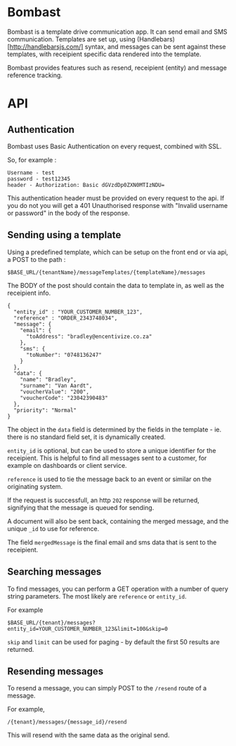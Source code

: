 # Bombast

Bombast is a template drive communication app. It can send email and SMS communication. 
Templates are set up, using (Handlebars)[http://handlebarsjs.com/] syntax, and messages can be sent against these templates, with receipient specific data rendered into the template. 

Bombast provides features such as resend, receipient (entity) and message reference tracking. 


# API

## Authentication

Bombast uses Basic Authentication on every request, combined with SSL. 

So, for example : 

```
Username - test
password - test12345 
header - Authorization: Basic dGVzdDp0ZXN0MTIzNDU= 
```

This authentication header must be provided on every request to the api. If you do not you will get a 401 Unauthorised response with "Invalid username or password" in the body of the response.

## Sending using a template

Using a predefined template, which can be setup on the front end or via api, a POST to the path : 

`$BASE_URL/{tenantName}/messageTemplates/{templateName}/messages`

The BODY of the post should contain the data to template in, as well as the receipient info. 

```
{
  "entity_id" : "YOUR_CUSTOMER_NUMBER_123", 
  "reference" : "ORDER_2343748034", 
  "message": {
    "email": {
      "toAddress": "bradley@encentivize.co.za"
    },
    "sms": {
      "toNumber": "0748136247"
    }
  },
  "data": {
    "name": "Bradley",
    "surname": "Van Aardt",
    "voucherValue": "200",
    "voucherCode": "23042390483"
  },
  "priority": "Normal"
}

```

The object in the `data` field is determined by the fields in the template - ie. there is no standard field set, it is dynamically created. 

`entity_id` is optional, but can be used to store a unique identifier for the receipient. This is helpful to find all messages sent to a customer, for example on dashboards or client service. 

`reference` is used to tie the message back to an event or similar on the originating system. 

If the request is successfull, an http `202` response will be returned, signifying that the message is queued for sending. 

A document will also be sent back, containing the merged message, and the unique `_id` to use for reference. 

The field `mergedMessage` is the final email and sms data that is sent to the receipient. 

## Searching messages

To find messages, you can perform a GET operation with a number of query string parameters. The most likely are `reference` or `entity_id`. 

For example

`$BASE_URL/{tenant}/messages?entity_id=YOUR_CUSTOMER_NUMBER_123&limit=100&skip=0`

`skip` and `limit` can be used for paging - by default the first 50 results are returned. 

## Resending messages

To resend a message, you can simply POST to  the `/resend` route of a message. 

For example, 

`/{tenant}/messages/{message_id}/resend`

This will resend with the same data as the original send.










